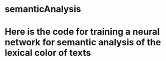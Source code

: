 # semanticAnalysis 
# Here is the code for training a neural network for semantic analysis of the lexical color of texts
